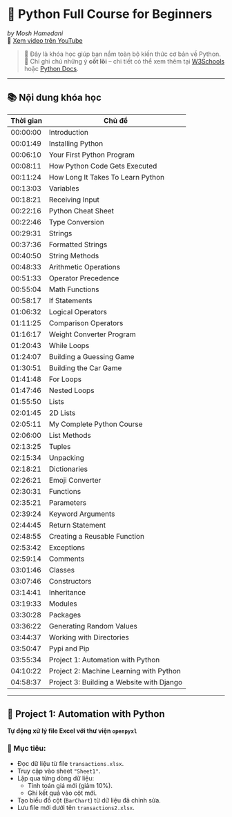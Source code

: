 # 🐍 Python Full Course for Beginners

_by Mosh Hamedani_  
🔗 [Xem video trên YouTube](https://www.youtube.com/watch?v=_uQrJ0TkZlc&t=109s)

> 🎯 Đây là khóa học giúp bạn nắm toàn bộ kiến thức cơ bản về Python.  
> 📌 Chỉ ghi chú những ý **cốt lõi** – chi tiết có thể xem thêm tại [W3Schools](https://www.w3schools.com/python/) hoặc [Python Docs](https://docs.python.org/3/).

---

## 📚 Nội dung khóa học

| Thời gian | Chủ đề                                    |
| --------- | ----------------------------------------- |
| 00:00:00  | Introduction                              |
| 00:01:49  | Installing Python                         |
| 00:06:10  | Your First Python Program                 |
| 00:08:11  | How Python Code Gets Executed             |
| 00:11:24  | How Long It Takes To Learn Python         |
| 00:13:03  | Variables                                 |
| 00:18:21  | Receiving Input                           |
| 00:22:16  | Python Cheat Sheet                        |
| 00:22:46  | Type Conversion                           |
| 00:29:31  | Strings                                   |
| 00:37:36  | Formatted Strings                         |
| 00:40:50  | String Methods                            |
| 00:48:33  | Arithmetic Operations                     |
| 00:51:33  | Operator Precedence                       |
| 00:55:04  | Math Functions                            |
| 00:58:17  | If Statements                             |
| 01:06:32  | Logical Operators                         |
| 01:11:25  | Comparison Operators                      |
| 01:16:17  | Weight Converter Program                  |
| 01:20:43  | While Loops                               |
| 01:24:07  | Building a Guessing Game                  |
| 01:30:51  | Building the Car Game                     |
| 01:41:48  | For Loops                                 |
| 01:47:46  | Nested Loops                              |
| 01:55:50  | Lists                                     |
| 02:01:45  | 2D Lists                                  |
| 02:05:11  | My Complete Python Course                 |
| 02:06:00  | List Methods                              |
| 02:13:25  | Tuples                                    |
| 02:15:34  | Unpacking                                 |
| 02:18:21  | Dictionaries                              |
| 02:26:21  | Emoji Converter                           |
| 02:30:31  | Functions                                 |
| 02:35:21  | Parameters                                |
| 02:39:24  | Keyword Arguments                         |
| 02:44:45  | Return Statement                          |
| 02:48:55  | Creating a Reusable Function              |
| 02:53:42  | Exceptions                                |
| 02:59:14  | Comments                                  |
| 03:01:46  | Classes                                   |
| 03:07:46  | Constructors                              |
| 03:14:41  | Inheritance                               |
| 03:19:33  | Modules                                   |
| 03:30:28  | Packages                                  |
| 03:36:22  | Generating Random Values                  |
| 03:44:37  | Working with Directories                  |
| 03:50:47  | Pypi and Pip                              |
| 03:55:34  | Project 1: Automation with Python         |
| 04:10:22  | Project 2: Machine Learning with Python   |
| 04:58:37  | Project 3: Building a Website with Django |

---

## 💼 Project 1: Automation with Python

**Tự động xử lý file Excel với thư viện `openpyxl`**

### 🎯 Mục tiêu:

- Đọc dữ liệu từ file `transactions.xlsx`.
- Truy cập vào sheet `"Sheet1"`.
- Lặp qua từng dòng dữ liệu:
  - Tính toán giá mới (giảm 10%).
  - Ghi kết quả vào cột mới.
- Tạo biểu đồ cột (`BarChart`) từ dữ liệu đã chỉnh sửa.
- Lưu file mới dưới tên `transactions2.xlsx`.
